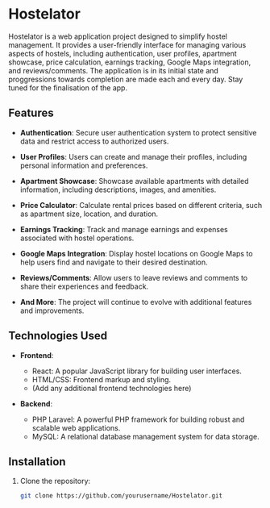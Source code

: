 # Hostelator

Hostelator is a web application project designed to simplify hostel management. It provides a user-friendly interface for managing various aspects of hostels, including authentication, user profiles, apartment showcase, price calculation, earnings tracking, Google Maps integration, and reviews/comments. The application is in its initial state and proggressions towards completion are made each and every day. Stay tuned for the finalisation of the app.

## Features

- **Authentication**: Secure user authentication system to protect sensitive data and restrict access to authorized users.

- **User Profiles**: Users can create and manage their profiles, including personal information and preferences.

- **Apartment Showcase**: Showcase available apartments with detailed information, including descriptions, images, and amenities.

- **Price Calculator**: Calculate rental prices based on different criteria, such as apartment size, location, and duration.

- **Earnings Tracking**: Track and manage earnings and expenses associated with hostel operations.

- **Google Maps Integration**: Display hostel locations on Google Maps to help users find and navigate to their desired destination.

- **Reviews/Comments**: Allow users to leave reviews and comments to share their experiences and feedback.

- **And More**: The project will continue to evolve with additional features and improvements.

## Technologies Used

- **Frontend**:
  - React: A popular JavaScript library for building user interfaces.
  - HTML/CSS: Frontend markup and styling.
  - (Add any additional frontend technologies here)

- **Backend**:
  - PHP Laravel: A powerful PHP framework for building robust and scalable web applications.
  - MySQL: A relational database management system for data storage.

## Installation

1. Clone the repository:

   ```bash
   git clone https://github.com/yourusername/Hostelator.git
